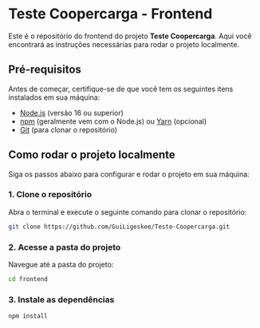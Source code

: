 # Teste Coopercarga - Frontend

Este é o repositório do frontend do projeto **Teste Coopercarga**. Aqui você encontrará as instruções necessárias para rodar o projeto localmente.

## Pré-requisitos

Antes de começar, certifique-se de que você tem os seguintes itens instalados em sua máquina:

- [Node.js](https://nodejs.org/) (versão 16 ou superior)
- [npm](https://www.npmjs.com/) (geralmente vem com o Node.js) ou [Yarn](https://yarnpkg.com/) (opcional)
- [Git](https://git-scm.com/) (para clonar o repositório)

## Como rodar o projeto localmente

Siga os passos abaixo para configurar e rodar o projeto em sua máquina:

### 1. Clone o repositório

Abra o terminal e execute o seguinte comando para clonar o repositório:

```bash
git clone https://github.com/GuiLigeskee/Teste-Coopercarga.git
```

### 2. Acesse a pasta do projeto

Navegue até a pasta do projeto:

```bash
cd frontend
```
### 3. Instale as dependências

```bash
npm install
```

